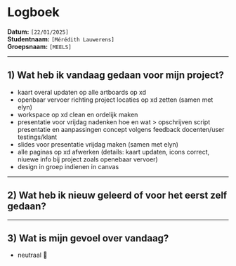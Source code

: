# Logboek

**Datum:** `[22/01/2025]`  
**Studentnaam:** `[Mérédith Lauwerens]`  
**Groepsnaam:** `[MEELS]`

---

## 1) Wat heb ik vandaag gedaan voor mijn project?

- kaart overal updaten op alle artboards op xd
- openbaar vervoer richting project locaties op xd zetten (samen met elyn)
- workspace op xd clean en ordelijk maken
- presentatie voor vrijdag nadenken hoe en wat > opschrijven script presentatie en aanpassingen concept volgens feedback docenten/user testings/klant
- slides voor presentatie vrijdag maken (samen met elyn)
- alle paginas op xd afwerken (details: kaart updaten, icons correct, niuewe info bij project zoals openebaar vervoer)
- design in groep indienen in canvas

---

## 2) Wat heb ik nieuw geleerd of voor het eerst zelf gedaan?

---

## 3) Wat is mijn gevoel over vandaag?

- neutraal 🙂
